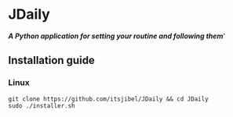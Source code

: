 # JDaily

***A Python application for setting your routine and following them***'

## Installation guide

### Linux

    git clone https://github.com/itsjibel/JDaily && cd JDaily
    sudo ./installer.sh
